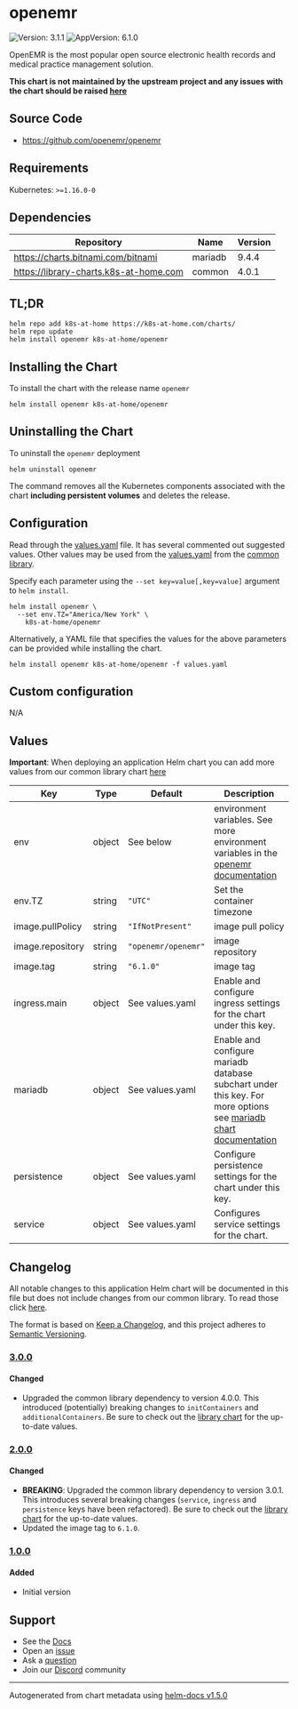 # openemr

![Version: 3.1.1](https://img.shields.io/badge/Version-3.1.1-informational?style=flat-square) ![AppVersion: 6.1.0](https://img.shields.io/badge/AppVersion-6.1.0-informational?style=flat-square)

OpenEMR is the most popular open source electronic health records and medical practice management solution.

**This chart is not maintained by the upstream project and any issues with the chart should be raised [here](https://github.com/k8s-at-home/charts/issues/new/choose)**

## Source Code

* <https://github.com/openemr/openemr>

## Requirements

Kubernetes: `>=1.16.0-0`

## Dependencies

| Repository | Name | Version |
|------------|------|---------|
| https://charts.bitnami.com/bitnami | mariadb | 9.4.4 |
| https://library-charts.k8s-at-home.com | common | 4.0.1 |

## TL;DR

```console
helm repo add k8s-at-home https://k8s-at-home.com/charts/
helm repo update
helm install openemr k8s-at-home/openemr
```

## Installing the Chart

To install the chart with the release name `openemr`

```console
helm install openemr k8s-at-home/openemr
```

## Uninstalling the Chart

To uninstall the `openemr` deployment

```console
helm uninstall openemr
```

The command removes all the Kubernetes components associated with the chart **including persistent volumes** and deletes the release.

## Configuration

Read through the [values.yaml](./values.yaml) file. It has several commented out suggested values.
Other values may be used from the [values.yaml](https://github.com/k8s-at-home/library-charts/tree/main/charts/stable/common/values.yaml) from the [common library](https://github.com/k8s-at-home/library-charts/tree/main/charts/stable/common).

Specify each parameter using the `--set key=value[,key=value]` argument to `helm install`.

```console
helm install openemr \
  --set env.TZ="America/New York" \
    k8s-at-home/openemr
```

Alternatively, a YAML file that specifies the values for the above parameters can be provided while installing the chart.

```console
helm install openemr k8s-at-home/openemr -f values.yaml
```

## Custom configuration

N/A

## Values

**Important**: When deploying an application Helm chart you can add more values from our common library chart [here](https://github.com/k8s-at-home/library-charts/tree/main/charts/stable/common)

| Key | Type | Default | Description |
|-----|------|---------|-------------|
| env | object | See below | environment variables. See more environment variables in the [openemr documentation](https://github.com/openemr/openemr/blob/master/docker/production/docker-compose.yml) |
| env.TZ | string | `"UTC"` | Set the container timezone |
| image.pullPolicy | string | `"IfNotPresent"` | image pull policy |
| image.repository | string | `"openemr/openemr"` | image repository |
| image.tag | string | `"6.1.0"` | image tag |
| ingress.main | object | See values.yaml | Enable and configure ingress settings for the chart under this key. |
| mariadb | object | See values.yaml | Enable and configure mariadb database subchart under this key.    For more options see [mariadb chart documentation](https://github.com/bitnami/charts/tree/master/bitnami/mariadb) |
| persistence | object | See values.yaml | Configure persistence settings for the chart under this key. |
| service | object | See values.yaml | Configures service settings for the chart. |

## Changelog

All notable changes to this application Helm chart will be documented in this file but does not include changes from our common library. To read those click [here](https://github.com/k8s-at-home/library-charts/tree/main/charts/stable/common#changelog).

The format is based on [Keep a Changelog](https://keepachangelog.com/en/1.0.0/), and this project adheres to [Semantic Versioning](https://semver.org/spec/v2.0.0.html).

### [3.0.0]

#### Changed

- Upgraded the common library dependency to version 4.0.0. This introduced (potentially) breaking changes to `initContainers` and `additionalContainers`. Be sure to check out the [library chart](https://github.com/k8s-at-home/library-charts/blob/common-4.0.0/charts/stable/common/) for the up-to-date values.

### [2.0.0]

#### Changed

- **BREAKING**: Upgraded the common library dependency to version 3.0.1. This introduces several breaking changes (`service`, `ingress` and `persistence` keys have been refactored).
  Be sure to check out the [library chart](https://github.com/k8s-at-home/library-charts/blob/common-3.0.1/charts/stable/common/) for the up-to-date values.
- Updated the image tag to `6.1.0`.

### [1.0.0]

#### Added

- Initial version

[3.0.0]: #300
[2.0.0]: #200
[1.0.0]: #100

## Support

- See the [Docs](https://docs.k8s-at-home.com/our-helm-charts/introduction/)
- Open an [issue](https://github.com/k8s-at-home/charts/issues/new/choose)
- Ask a [question](https://github.com/k8s-at-home/organization/discussions)
- Join our [Discord](https://discord.gg/sTMX7Vh) community

----------------------------------------------
Autogenerated from chart metadata using [helm-docs v1.5.0](https://github.com/norwoodj/helm-docs/releases/v1.5.0)
